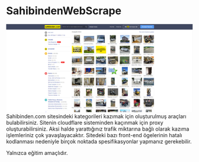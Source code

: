 ﻿# SahibindenWebScrape
![img.png](img.png)
Sahibinden.com sitesindeki kategorileri kazımak için oluşturulmuş araçları bulabilirsiniz.
Sitenin cloudflare sisteminden kaçınmak için proxy oluşturabilirsiniz. Aksi halde yarattığınız trafik miktarına bağlı olarak 
kazıma işlemleriniz çok yavaşlayacaktır.
Sitedeki bazı front-end ögelerinin hatalı kodlanması nedeniyle birçok noktada spesifikasyonlar yapmanız gerekebilir.


Yalnızca eğitim amaçlıdır.
